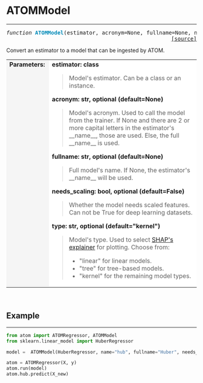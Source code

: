 # ATOMModel
-----------

<pre><em>function</em> <strong style="color:#008AB8">ATOMModel</strong>(estimator, acronym=None, fullname=None, needs_scaling=False, type="kernel")
<div align="right"><a href="https://github.com/tvdboom/ATOM/blob/master/atom/api.py#L26">[source]</a></div></pre>
Convert an estimator to a model that can be ingested by ATOM.
<table width="100%">
<tr>
<td width="15%" style="vertical-align:top; background:#F5F5F5;"><strong>Parameters:</strong></td>
<td width="75%" style="background:white;">
<strong>estimator: class</strong>
<blockquote>
Model's estimator. Can be a class or an instance.
</blockquote>
<strong>acronym: str, optional (default=None)</strong>
<blockquote>
Model's acronym. Used to call the model from the trainer. If
None and there are 2 or more capital letters in the estimator's
__name__, those are used. Else, the full __name__ is used.
</blockquote>
<strong>fullname: str, optional (default=None)</strong>
<blockquote>
Full model's name. If None, the estimator's __name__ will be used.
</blockquote>
<strong>needs_scaling: bool, optional (default=False)</strong>
<blockquote>
Whether the model needs scaled features. Can not be True for deep learning datasets.
</blockquote>
<strong>type: str, optional (default="kernel")</strong>
<blockquote>
Model's type. Used to select <a href="https://shap.readthedocs.io/en/latest/api.html#core-explainers">SHAP's explainer</a>
 for plotting. Choose from:
<ul>
<li>"linear" for linear models.</li>
<li>"tree" for tree-based models.</li>
<li>"kernel" for the remaining model types.</li>
</ul>
</blockquote>
</tr>
</table>
<br />



## Example
----------

```python
from atom import ATOMRegressor, ATOMModel
from sklearn.linear_model import HuberRegressor

model =  ATOMModel(HuberRegressor, name="hub", fullname="Huber", needs_scaling=True, type="linear")

atom = ATOMRegressor(X, y)
atom.run(model)
atom.hub.predict(X_new)
```
